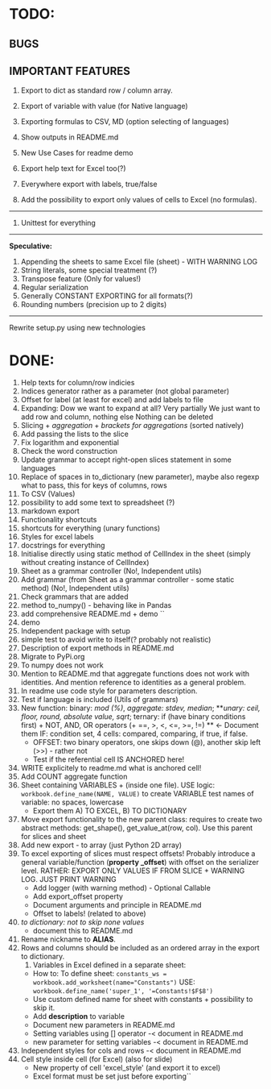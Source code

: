 # TODO:
## BUGS

## IMPORTANT FEATURES
1. Export to dict as standard row / column array.
1. Export of variable with value (for Native language)
1. Exporting formulas to CSV, MD (option selecting of languages)

1. Show outputs in README.md
1. New Use Cases for readme demo

1. Export help text for Excel too(?)
1. Everywhere export with labels, true/false
1. Add the possibility to export only values of cells to Excel (no formulas).
---
1. Unittest for everything
---
**Speculative:**
1. Appending the sheets to same Excel file (sheet) - WITH WARNING LOG
1. String literals, some special treatment (?)
1. Transpose feature (Only for values!)
1. Regular serialization
1. Generally CONSTANT EXPORTING for all formats(?)
1. Rounding numbers (precision up to 2 digits)
---
Rewrite setup.py using new technologies
# DONE:
1. Help texts for column/row indicies
1. Indices generator rather as a parameter (not global parameter)
1. Offset for label (at least for excel) and add labels to file
1. Expanding:
    Dow we want to expand at all? Very partially
    We just want to add row and column, nothing else
    Nothing can be deleted
1. Slicing + _aggregation_ + _brackets for aggregations_ (sorted natively)
1. Add passing the lists to the slice
1. Fix logarithm and exponential
1. Check the word construction
1. Update grammar to accept right-open slices statement in some languages
1. Replace of spaces in to_dictionary (new parameter), maybe also regexp what
    to pass, this for keys of columns, rows
1. To CSV (Values)
1. possibility to add some text to spreadsheet (?)
1. markdown export
1. Functionality shortcuts
1. shortcuts for everything (unary functions)
1. Styles for excel labels
1. docstrings for everything
1. Initialise directly using static method of CellIndex in
    the sheet (simply without creating instance of CellIndex)
1. Sheet as a grammar controller (No!, Independent utils)
1. Add grammar (from Sheet as a grammar controller - some 
    static method) (No!, Independent utils)
1. Check grammars that are added
1. method to_numpy() - behaving like in Pandas
1. add comprehensive README.md + demo ``
1. demo
1. Independent package with setup
1. simple test to avoid write to itself(? probably not realistic)
1. Description of export methods in README.md
1. Migrate to PyPi.org
1. To numpy does not work
1. Mention to README.md that aggregate functions does not work with identities.
    And mention reference to identities as a general problem.
1. In readme use code style for parameters description.
1. Test if language is included (Utils of grammars)
1. New function: binary: _mod (%)_, _aggregate: stdev, median_;
    **_unary: ceil, floor, round, absolute value, sqrt_; 
    ternary: if (have binary conditions first) + 
    NOT, AND, OR operators 
    (+ ==, >, <, <=, >=, !=) ** <- Document them
    IF: condition set, 4 cells: compared, comparing, if true, if false.
    - OFFSET: two binary operators, one skips down (@), another skip left (>>) - rather not  
    - Test if the referential cell IS ANCHORED here!
1. WRITE explicitely to readme.md what is anchored cell!
1. Add COUNT aggregate function
1. Sheet containing VARIABLES + (inside one file). 
    USE logic: `workbook.define_name(NAME, VALUE)` to create VARIABLE
    test names of variable: no spaces, lowercase
    - Export them A) TO EXCEL, B) TO DICTIONARY
1. Move export functionality to the new parent class: requires to create two
    abstract methods: get_shape(), get_value_at(row, col). Use this parent for 
    slices and sheet
1. Add new export - to array (just Python 2D array)
1. To excel exporting of slices must respect offsets! Probably introduce
a general variable/function (**property _offset**) with offset on the 
serializer level. RATHER: EXPORT ONLY VALUES IF FROM SLICE + WARNING LOG.
JUST PRINT WARNING
    - Add logger (with warning method) - Optional Callable
    - Add export_offset property
    - Document arguments and principle in README.md
    - Offset to labels! (related to above)
1. _to dictionary: not to skip none values_
    - document this to README.md
1. Rename nickname to **ALIAS**.
1. Rows and columns should be included as an ordered array in the export
    to dictionary.
    1. Variables in Excel defined in a separate sheet:
    - How to:
    To define sheet: `constants_ws = workbook.add_worksheet(name="Constants")`
    USE: `workbook.define_name('super_1', '=Constants!$F$8')`
    - Use custom defined name for sheet with constants + possibility to skip it.
    - Add **description** to variable
    - Document new parameters in README.md
    - Setting variables using [] operator -< document in README.md
    - new parameter for setting variables -< document in README.md
1. Independent styles for cols and rows -< document in README.md
1. Cell style inside cell (for Excel) (also for slide)
    - New property of cell 'excel_style' (and export it to excel)
    - Excel format must be set just before exporting``
